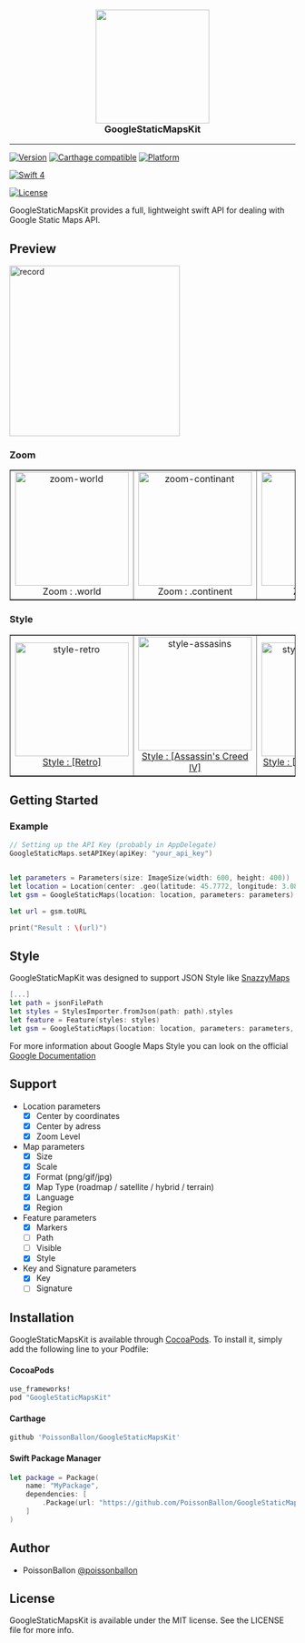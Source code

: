<h3 align="center">
<a href="https://github.com/PoissonBallon/GoogleStaticMapsKit">
<img src="Assets/logo.png" width="200" />
<br />
</a>
GoogleStaticMapsKit
</h3>

------

[![Version](https://img.shields.io/cocoapods/v/GoogleStaticMapsKit.svg?style=flat)](http://cocoapods.org/pods/GoogleStaticMapsKit)
[![Carthage compatible](https://img.shields.io/badge/Carthage-compatible-4BC51D.svg?style=flat)](https://github.com/Carthage/Carthage)
[![Platform](https://img.shields.io/cocoapods/p/GoogleStaticMapsKit.svg?style=flat)](http://cocoapods.org/pods/GoogleStaticMapsKit)
<!-- [![Build Status](https://travis-ci.org/PoissonBallon/GoogleStaticMapsKit.svg?branch=master)](https://travis-ci.org/PoissonBallon/GoogleStaticMapsKit) -->
[![Swift 4](https://img.shields.io/badge/Language-Swift%204-orange.svg)](https://developer.apple.com/swift/)
<!-- [![Coverage Status](https://coveralls.io/repos/github/PoissonBallon/GoogleStaticMapsKit/badge.svg?branch=master)](https://coveralls.io/github/PoissonBallon/GoogleStaticMapsKit?branch=master) -->
[![License](https://img.shields.io/cocoapods/l/GoogleStaticMapsKit.svg?style=flat)](http://cocoapods.org/pods/GoogleStaticMapsKit)

GoogleStaticMapsKit provides a full, lightweight swift API for dealing with Google Static Maps API.

## Preview

<img src="Assets/record.gif" alt="record" width="300"/>

### Zoom

<table border="1" cellpadding="5">

<tr>

<td align="center" valign="center">
<img src="Assets/example/zoom-world.png" alt="zoom-world" width="200"/>
<br />
Zoom : .world
</td>

<td align="center" valign="center">
<img src="Assets/example/zoom-continant.png" alt="zoom-continant" width="200"/>
<br />
Zoom : .continent
</td>

<td align="center" valign="center">
<img src="Assets/example/zoom-city.png" alt="zoom-city" width="200"/>
<br />
Zoom : .city
</td>

<td align="center" valign="center">
<img src="Assets/example/zoom-street.png" alt="zoom-street" width="200"/>
<br />
Zoom : .street
</td>

<td align="center" valign="center">
<img src="Assets/example/zoom-building.png" alt="zoom-building" width="200"/>
<br />
Zoom : .building
</td>

</tr>

</table>


### Style

<table border="1" cellpadding="5">

<tr>

<td align="center" valign="center">
<img src="Assets/example/style-retro.png" alt="style-retro" width="200"/>
<br />
  <a href="https://snazzymaps.com/style/18/retro">Style : [Retro]</a>
</td>

<td align="center" valign="center">
<img src="Assets/example/style-assasins-creed.png" alt="style-assasins" width="200"/>
<br />
  <a href="https://snazzymaps.com/style/72543/assassins-creed-iv">Style : [Assassin's Creed IV]</a>
</td>

<td align="center" valign="center">
<img src="Assets/example/style-lost-in-the-desert.png" alt="style-lost-in-the-desert" width="200"/>
<br />
  <a href="https://snazzymaps.com/style/93/lost-in-the-desert">Style : [Lost in the desert]</a>
</td>

<td align="center" valign="center">
<img src="Assets/example/style-wy.png" alt="style-wy" width="200"/>
<br />
  <a href="https://snazzymaps.com/style/8097/wy">Style : [WY]</a>
</td>

</tr>

</table>

## Getting Started

### Example

```swift
// Setting up the API Key (probably in AppDelegate)
GoogleStaticMaps.setAPIKey(apiKey: "your_api_key")


let parameters = Parameters(size: ImageSize(width: 600, height: 400))
let location = Location(center: .geo(latitude: 45.7772, longitude: 3.0870), zoom: .city)
let gsm = GoogleStaticMaps(location: location, parameters: parameters)

let url = gsm.toURL

print("Result : \(url)")
```

## Style

GoogleStaticMapKit was designed to support JSON Style like [SnazzyMaps](https://snazzymaps.com/)

```swift
[...]
let path = jsonFilePath
let styles = StylesImporter.fromJson(path: path).styles
let feature = Feature(styles: styles)
let gsm = GoogleStaticMaps(location: location, parameters: parameters, feature: feature)

```

For more information about Google Maps Style you can look on the official [Google Documentation](https://developers.google.com/maps/documentation/static-maps/styling)



## Support

* Location parameters
  * [x] Center by coordinates
  * [x] Center by adress
  * [x] Zoom Level
* Map parameters
  * [x] Size
  * [x] Scale
  * [x] Format (png/gif/jpg)
  * [x] Map Type (roadmap / satellite / hybrid / terrain)
  * [x] Language
  * [x] Region
* Feature parameters
  * [x] Markers
  * [ ] Path
  * [ ] Visible
  * [x] Style
* Key and Signature parameters
  * [x] Key
  * [ ] Signature

## Installation

GoogleStaticMapsKit is available through [CocoaPods](http://cocoapods.org). To install
it, simply add the following line to your Podfile:

#### CocoaPods
```ruby
use_frameworks!
pod "GoogleStaticMapsKit"
```

#### Carthage
```ruby
github 'PoissonBallon/GoogleStaticMapsKit'
```


#### Swift Package Manager
```swift
let package = Package(
    name: "MyPackage",
    dependencies: [
        .Package(url: "https://github.com/PoissonBallon/GoogleStaticMapsKit", majorVersion: 1),
    ]
)
```

## Author

* PoissonBallon [@poissonballon](https://twitter.com/poissonballon)

## License

GoogleStaticMapsKit is available under the MIT license. See the LICENSE file for more info.
